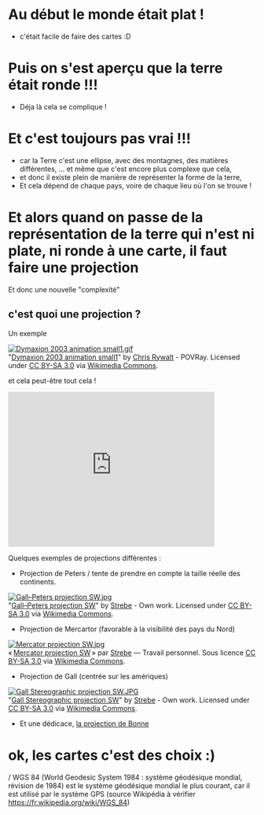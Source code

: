 # Au début le monde était plat !
- c'était facile de faire des cartes :D

# Puis on s'est aperçu que la terre était ronde !!!
- Déja là cela se complique !

# Et c'est toujours pas vrai !!!
- car la Terre c'est une ellipse, avec des montagnes, des matières différentes, ... et même que c'est encore plus complexe que cela,
- et donc il existe plein de manière de représenter la forme de la terre,
- Et cela dépend de chaque pays, voire de chaque lieu où l'on se trouve !

# Et alors quand on passe de la représentation de la terre qui n'est ni plate, ni ronde à une carte, il faut faire une projection

Et donc une nouvelle "complexité"

## c'est quoi une projection ?
Un exemple
<p><a href="https://commons.wikimedia.org/wiki/File:Dymaxion_2003_animation_small1.gif#/media/File:Dymaxion_2003_animation_small1.gif"><img alt="Dymaxion 2003 animation small1.gif" src="https://upload.wikimedia.org/wikipedia/commons/b/bb/Dymaxion_2003_animation_small1.gif"></a><br>"<a href="https://commons.wikimedia.org/wiki/File:Dymaxion_2003_animation_small1.gif#/media/File:Dymaxion_2003_animation_small1.gif">Dymaxion 2003 animation small1</a>" by <a rel="nofollow" class="external text" href="http://www.westnet.com/~crywalt/">Chris Rywalt</a> - POVRay. Licensed under <a title="Creative Commons Attribution-Share Alike 3.0
<p></p>" href="http://creativecommons.org/licenses/by-sa/3.0/">CC BY-SA 3.0</a> via <a href="//commons.wikimedia.org/wiki/">Wikimedia Commons</a>.</p>

et cela peut-être tout cela !
<iframe width="420" height="315" src="https://www.youtube.com/embed/b1xXTi1nFCo" frameborder="0" allowfullscreen></iframe>

Quelques exemples de projections différentes :

- Projection de Peters / tente de prendre en compte la taille réelle des continents.
<p><a href="https://commons.wikimedia.org/wiki/File:Gall%E2%80%93Peters_projection_SW.jpg#/media/File:Gall%E2%80%93Peters_projection_SW.jpg"><img alt="Gall–Peters projection SW.jpg" src="https://upload.wikimedia.org/wikipedia/commons/thumb/3/34/Gall%E2%80%93Peters_projection_SW.jpg/1200px-Gall%E2%80%93Peters_projection_SW.jpg"></a><br>"<a href="https://commons.wikimedia.org/wiki/File:Gall%E2%80%93Peters_projection_SW.jpg#/media/File:Gall%E2%80%93Peters_projection_SW.jpg">Gall–Peters projection SW</a>" by <a href="//commons.wikimedia.org/wiki/User:Strebe" title="User:Strebe">Strebe</a> - <span class="int-own-work" lang="en">Own work</span>. Licensed under <a title="Creative Commons Attribution-Share Alike 3.0" href="http://creativecommons.org/licenses/by-sa/3.0">CC BY-SA 3.0</a> via <a href="//commons.wikimedia.org/wiki/">Wikimedia Commons</a>.</p>

- Projection de Mercartor (favorable à la visibilité des pays du Nord)
<p><a href="https://commons.wikimedia.org/wiki/File:Mercator_projection_SW.jpg#/media/File:Mercator_projection_SW.jpg"><img alt="Mercator projection SW.jpg" src="https://upload.wikimedia.org/wikipedia/commons/thumb/f/f4/Mercator_projection_SW.jpg/1200px-Mercator_projection_SW.jpg"></a><br>« <a href="https://commons.wikimedia.org/wiki/File:Mercator_projection_SW.jpg#/media/File:Mercator_projection_SW.jpg">Mercator projection SW</a> » par <a href="//commons.wikimedia.org/wiki/User:Strebe" title="User:Strebe">Strebe</a> — <span class="int-own-work" lang="fr">Travail personnel</span>. Sous licence <a title="Creative Commons Attribution-Share Alike 3.0" href="http://creativecommons.org/licenses/by-sa/3.0">CC BY-SA 3.0</a> via <a href="https://commons.wikimedia.org/wiki/">Wikimedia Commons</a>.</p>

- Projection de Gall (centrée sur les amériques)
<p><a href="https://commons.wikimedia.org/wiki/File:Gall_Stereographic_projection_SW.JPG#/media/File:Gall_Stereographic_projection_SW.JPG"><img alt="Gall Stereographic projection SW.JPG" src="https://upload.wikimedia.org/wikipedia/commons/thumb/5/51/Gall_Stereographic_projection_SW.JPG/1200px-Gall_Stereographic_projection_SW.JPG"></a><br>"<a href="https://commons.wikimedia.org/wiki/File:Gall_Stereographic_projection_SW.JPG#/media/File:Gall_Stereographic_projection_SW.JPG">Gall Stereographic projection SW</a>" by <a href="//commons.wikimedia.org/wiki/User:Strebe" title="User:Strebe">Strebe</a> - <span class="int-own-work" lang="en">Own work</span>. Licensed under <a title="Creative Commons Attribution-Share Alike 3.0" href="http://creativecommons.org/licenses/by-sa/3.0">CC BY-SA 3.0</a> via <a href="//commons.wikimedia.org/wiki/">Wikimedia Commons</a>.</p>

- Et une dédicace, [la projection de Bonne](https://commons.wikimedia.org/wiki/File:Bonne-projection.jpg#/media/File:Bonne-projection.jpg)


# ok, les cartes c'est des choix :)

<i class="fa fa-heart"></i> / WGS 84 (World Geodesic System 1984 : système géodésique mondial, révision de 1984) est le système géodésique mondial le plus courant, car il est utilisé par le système GPS (source Wikipédia à vérifier https://fr.wikipedia.org/wiki/WGS_84)
